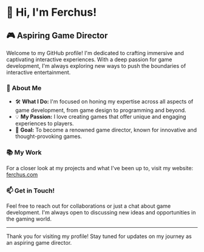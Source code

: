 # 👋 Hi, I'm Ferchus!

## 🎮 Aspiring Game Director

Welcome to my GitHub profile! I'm dedicated to crafting immersive and captivating interactive experiences. With a deep passion for game development, I'm always exploring new ways to push the boundaries of interactive entertainment.

### 🌟 About Me

- 🛠️ **What I Do:** I'm focused on honing my expertise across all aspects of game development, from game design to programming and beyond.
- 💡 **My Passion:** I love creating games that offer unique and engaging experiences to players.
- 🎯 **Goal:** To become a renowned game director, known for innovative and thought-provoking games.

### 📚 My Work

For a closer look at my projects and what I've been up to, visit my website: [ferchus.com](http://ferchus.com)

### 📫 Get in Touch!

Feel free to reach out for collaborations or just a chat about game development. I'm always open to discussing new ideas and opportunities in the gaming world.

---

Thank you for visiting my profile! Stay tuned for updates on my journey as an aspiring game director.
